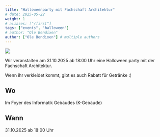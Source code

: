 ```yaml
---
title: "Halloweenparty mit Fachschaft Architektur"
# date: 2025-05-22
weight: 1
# aliases: ["/first"]
tags: ["events", "halloween"]
# author: "Ole Bendixen"
author: ["Ole Bendixen"] # multiple authors
---
```



![](/events/WiSe25/images/halloween_party_25.jpg#center)

Wir veranstalten am 31.10.2025 ab 18:00 Uhr eine Halloween party mit der Fachschaft Architektur.

Wenn ihr verkleidet kommt, gibt es auch Rabatt für Getränke :)

## Wo

Im Foyer des Informatik Gebäudes (K-Gebäude)

## Wann
31.10.2025 ab 18:00 Uhr
